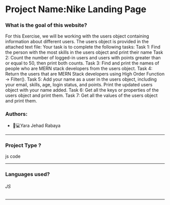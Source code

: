 # Project Name:Nike Landing Page 
### What is the goal of this website?
For this Exercise,
we will be working with the users object containing information about different users.
The users object is provided in the attached text file:
Your task is to complete the following tasks:
Task 1: Find the person with the most skills in the users object and print their name
Task 2: Count the number of logged-in users and users with points greater than or equal to 50, then print both counts.
Task 3: Find and print the names of people who are MERN stack developers from the users object.
Task 4: Return the users that are MERN Stack developers using High Order Function -> Filter().
Task 5:  Add your name as a user in the users object, including your email, skills, age, login status, and points. Print the updated users object with your name added.
Task 6: Get all the keys or properties of the users object and print them.
Task 7: Get all the values of the users object and print them.

### Authors:
* 	👩💻Yara Jehad Rabaya
_______________________________________________________________________________________________________________________
### Project Type ?
js code
_______________________________________________________________________________________________________________________
### Languages used?
###### JS
______________________________________________________________________________________________________________________

